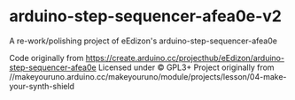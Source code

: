 # arduino-step-sequencer-afea0e-v2
A re-work/polishing project of eEdizon's arduino-step-sequencer-afea0e

Code originally from https://create.arduino.cc/projecthub/eEdizon/arduino-step-sequencer-afea0e
Licensed under © GPL3+
Project originally from //makeyouruno.arduino.cc/makeyouruno/module/projects/lesson/04-make-your-synth-shield

